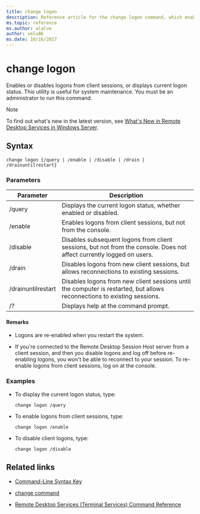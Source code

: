 ```yaml
---
title: change logon
description: Reference article for the change logon command, which enables or disables logons from client sessions, or displays current logon status.
ms.topic: reference
ms.author: alalve
author: xelu86
ms.date: 10/16/2017
---
```


# change logon



Enables or disables logons from client sessions, or displays current logon status. This utility is useful for system maintenance. You must be an administrator to run this command.

> [!NOTE]
> To find out what's new in the latest version, see [What's New in Remote Desktop Services in Windows Server](/previous-versions/windows/it-pro/windows-server-2012-r2-and-2012/dn283323(v=ws.11)).

## Syntax

```
change logon {/query | /enable | /disable | /drain | /drainuntilrestart}
```

### Parameters

| Parameter | Description |
| --------- | ----------- |
| /query | Displays the current logon status, whether enabled or disabled. |
| /enable | Enables logons from client sessions, but not from the console. |
| /disable | Disables subsequent logons from client sessions, but not from the console. Does not affect currently logged on users. |
| /drain | Disables logons from new client sessions, but allows reconnections to existing sessions. |
| /drainuntilrestart | Disables logons from new client sessions until the computer is restarted, but allows reconnections to existing sessions. |
| /? | Displays help at the command prompt. |

#### Remarks

- Logons are re-enabled when you restart the system.

- If you're connected to the Remote Desktop Session Host server from a client session, and then you disable logons and log off before re-enabling logons, you won't be able to reconnect to your session. To re-enable logons from client sessions, log on at the console.

### Examples

- To display the current logon status, type:

  ```
  change logon /query
  ```

- To enable logons from client sessions, type:

  ```
  change logon /enable
  ```

- To disable client logons, type:

  ```
  change logon /disable
  ```

## Related links

- [Command-Line Syntax Key](command-line-syntax-key.md)

- [change command](change.md)

- [Remote Desktop Services (Terminal Services) Command Reference](remote-desktop-services-terminal-services-command-reference.md)
